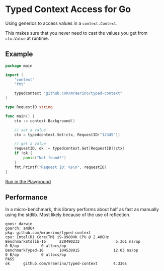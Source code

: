 # Typed Context Access for Go

Using generics to access values in a `context.Context`.

This makes sure that you never need to cast the values you get from `ctx.Value` at runtime.

## Example

```go
package main

import (
	"context"
	"fmt"

	typedcontext "github.com/mraerino/typed-context"
)

type RequestID string

func main() {
	ctx := context.Background()

	// set a value
	ctx = typedcontext.Set(ctx, RequestID("12345"))

	// get a value
	requestID, ok := typedcontext.Get[RequestID](ctx)
	if !ok {
		panic("Not found!")
	}
	fmt.Printf("Request ID: %s\n", requestID)
}
```

[Run in the Playground](https://go.dev/play/p/yIb_mnvQQjS)

## Performance

In a micro-benchmark, this library performs about half as fast as manually using the stdlib. Most likely because of the use of reflection.

```
goos: darwin
goarch: amd64
pkg: github.com/mraerino/typed-context
cpu: Intel(R) Core(TM) i9-9980HK CPU @ 2.40GHz
BenchmarkStdlib-16      220490232                5.361 ns/op           0 B/op          0 allocs/op
BenchmarkTyped-16       104538015               12.03 ns/op            0 B/op          0 allocs/op
PASS
ok      github.com/mraerino/typed-context       4.336s
```